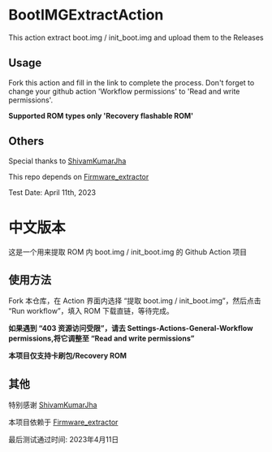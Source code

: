 # BootIMGExtractAction

This action extract boot.img / init_boot.img and upload them to the Releases

## Usage

Fork this action and fill in the link to complete the process. Don't forget to change your github action 'Workflow permissions' to 'Read and write permissions'.

**Supported ROM types only 'Recovery flashable ROM'**

## Others

Special thanks to [ShivamKumarJha](https://github.com/ShivamKumarJha)

This repo depends on [Firmware_extractor](https://github.com/ShivamKumarJha/Firmware_extractora)

Test Date: April 11th, 2023

# 中文版本

这是一个用来提取 ROM 内 boot.img / init_boot.img 的 Github Action 项目

## 使用方法

Fork 本仓库，在 Action 界面内选择 “提取 boot.img / init_boot.img”，然后点击 “Run workflow”，填入 ROM 下载直链，等待完成。

**如果遇到 “403 资源访问受限”，请去 Settings-Actions-General-Workflow permissions,将它调整至 “Read and write permissions”**

**本项目仅支持卡刷包/Recovery ROM**

## 其他

特别感谢 [ShivamKumarJha](https://github.com/ShivamKumarJha)

本项目依赖于 [Firmware_extractor](https://github.com/ShivamKumarJha/Firmware_extractora)

最后测试通过时间: 2023年4月11日
